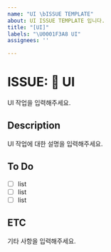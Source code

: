 ```yaml
---
name: "UI \bISSUE TEMPLATE"
about: UI ISSUE TEMPLATE 입니다.
title: "[UI]"
labels: "\U0001F3A8 UI"
assignees: ''

---
```


# ISSUE: 🎨 UI
UI 작업을 입력해주세요.

## Description
UI 작업에 대한 설명을 입력해주세요.

## To Do
- [ ] list
- [ ] list
- [ ] list

## ETC
기타 사항을 입력해주세요.
